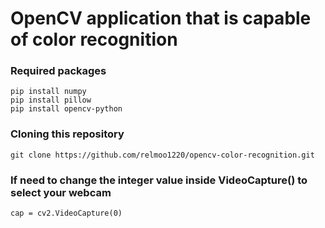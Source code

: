 # OpenCV application that is capable of color recognition

### Required packages
```
pip install numpy
pip install pillow
pip install opencv-python
```
### Cloning this repository
```
git clone https://github.com/relmoo1220/opencv-color-recognition.git
```
### If need to change the integer value inside VideoCapture() to select your webcam
```
cap = cv2.VideoCapture(0)
```
